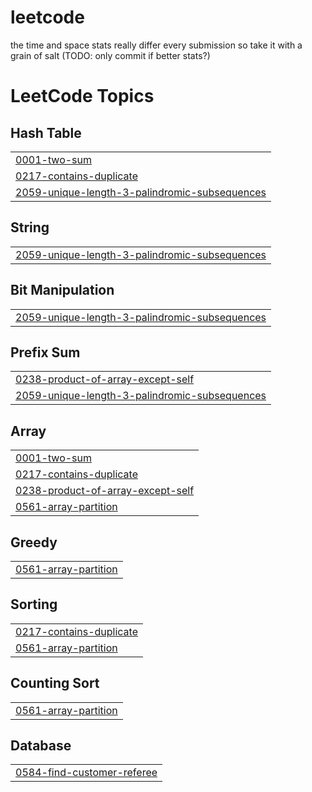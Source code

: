 # leetcode

the time and space stats really differ every submission so take it with a grain of salt (TODO: only commit if better stats?)

<!---LeetCode Topics Start-->
# LeetCode Topics
## Hash Table
|  |
| ------- |
| [0001-two-sum](https://github.com/shinshARK/leetcode/tree/master/0001-two-sum) |
| [0217-contains-duplicate](https://github.com/shinshARK/leetcode/tree/master/0217-contains-duplicate) |
| [2059-unique-length-3-palindromic-subsequences](https://github.com/shinshARK/leetcode/tree/master/2059-unique-length-3-palindromic-subsequences) |
## String
|  |
| ------- |
| [2059-unique-length-3-palindromic-subsequences](https://github.com/shinshARK/leetcode/tree/master/2059-unique-length-3-palindromic-subsequences) |
## Bit Manipulation
|  |
| ------- |
| [2059-unique-length-3-palindromic-subsequences](https://github.com/shinshARK/leetcode/tree/master/2059-unique-length-3-palindromic-subsequences) |
## Prefix Sum
|  |
| ------- |
| [0238-product-of-array-except-self](https://github.com/shinshARK/leetcode/tree/master/0238-product-of-array-except-self) |
| [2059-unique-length-3-palindromic-subsequences](https://github.com/shinshARK/leetcode/tree/master/2059-unique-length-3-palindromic-subsequences) |
## Array
|  |
| ------- |
| [0001-two-sum](https://github.com/shinshARK/leetcode/tree/master/0001-two-sum) |
| [0217-contains-duplicate](https://github.com/shinshARK/leetcode/tree/master/0217-contains-duplicate) |
| [0238-product-of-array-except-self](https://github.com/shinshARK/leetcode/tree/master/0238-product-of-array-except-self) |
| [0561-array-partition](https://github.com/shinshARK/leetcode/tree/master/0561-array-partition) |
## Greedy
|  |
| ------- |
| [0561-array-partition](https://github.com/shinshARK/leetcode/tree/master/0561-array-partition) |
## Sorting
|  |
| ------- |
| [0217-contains-duplicate](https://github.com/shinshARK/leetcode/tree/master/0217-contains-duplicate) |
| [0561-array-partition](https://github.com/shinshARK/leetcode/tree/master/0561-array-partition) |
## Counting Sort
|  |
| ------- |
| [0561-array-partition](https://github.com/shinshARK/leetcode/tree/master/0561-array-partition) |
## Database
|  |
| ------- |
| [0584-find-customer-referee](https://github.com/shinshARK/leetcode/tree/master/0584-find-customer-referee) |
<!---LeetCode Topics End-->
